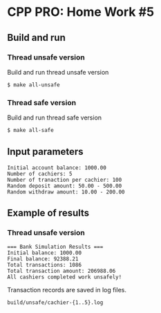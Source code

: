 # CPP PRO: Home Work \#5

## Build and run

### Thread unsafe version

Build and run thread unsafe version

```bash
$ make all-unsafe
```

### Thread safe version

Build and run thread safe version

```bash
$ make all-safe
```

## Input parameters

```
Initial account balance: 1000.00
Number of cachiers: 5
Number of tranaction per cachier: 100
Random deposit amount: 50.00 - 500.00
Random withdraw amount: 10.00 - 200.00
```

## Example of results

### Thread unsafe version

```
=== Bank Simulation Results ===
Initial balance: 1000.00
Final balance: 92388.21
Total transactions: 1086
Total transaction amount: 206988.06
All cashiers completed work unsafely!
```
Transaction records are saved in log files.
```
build/unsafe/cachier-{1..5}.log
```
